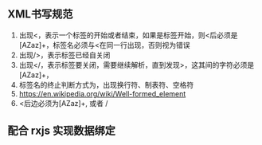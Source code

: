 ## XML书写规范
1. 出现<，表示一个标签的开始或者结束，如果是标签开始，则<后必须是[AZaz]+，标签名必须与<在同一行出现，否则视为错误
2. 出现/>，表示标签已经自关闭
3. 出现</，表示标签要关闭，需要继续解析，直到发现>，这其间的字符必须是[AZaz]+，
4. 标签名的终止判断方式为，出现换行符、制表符、空格符
5. https://en.wikipedia.org/wiki/Well-formed_element
6. <后边必须为[AZaz]+, 或者 /

## 配合 rxjs 实现数据绑定